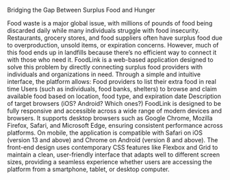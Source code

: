 Bridging the Gap Between Surplus Food and Hunger

Food waste is a major global issue, with millions of pounds of food being discarded daily while many individuals struggle with food insecurity. Restaurants, grocery stores, and food suppliers often have surplus food due to overproduction, unsold items, or expiration concerns. However, much of this food ends up in landfills because there’s no efficient way to connect it with those who need it.
FoodLink is a web-based application designed to solve this problem by directly connecting surplus food providers with individuals and organizations in need. Through a simple and intuitive interface, the platform allows:
Food providers to list their extra food in real time
Users (such as individuals, food banks, shelters) to browse and claim available food based on location, food type, and expiration date
Description of target browsers (iOS? Android? Which ones?)
FoodLink is designed to be fully responsive and accessible across a wide range of modern devices and browsers. It supports desktop browsers such as Google Chrome, Mozilla Firefox, Safari, and Microsoft Edge, ensuring consistent performance across platforms. On mobile, the application is compatible with Safari on iOS (version 13 and above) and Chrome on Android (version 8 and above). The front-end design uses contemporary CSS features like Flexbox and Grid to maintain a clean, user-friendly interface that adapts well to different screen sizes, providing a seamless experience whether users are accessing the platform from a smartphone, tablet, or desktop computer.

